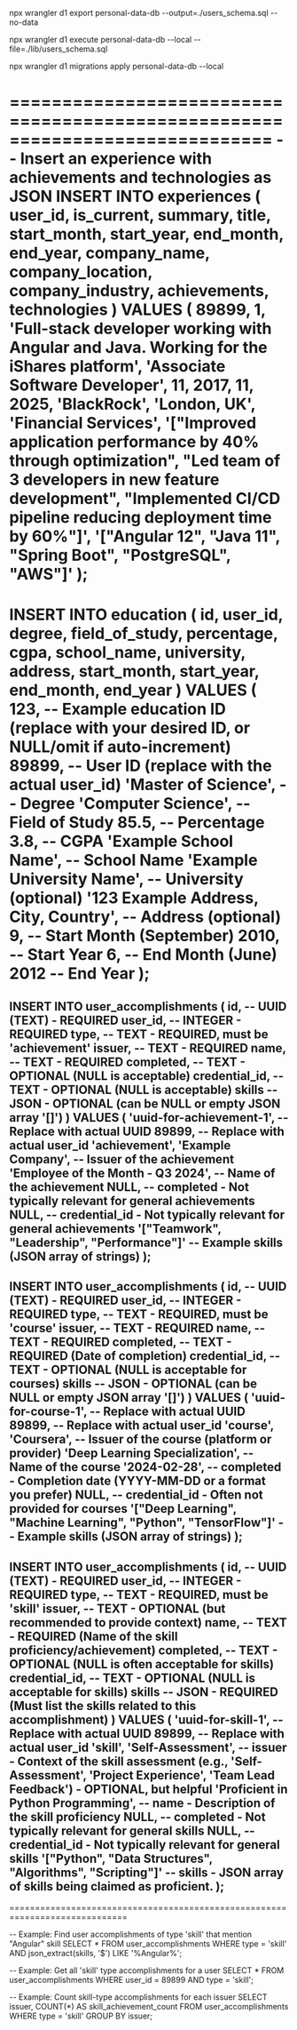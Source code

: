 npx wrangler d1 export personal-data-db --output=./users_schema.sql --no-data

npx wrangler d1 execute personal-data-db --local --file=./lib/users_schema.sql

npx wrangler d1 migrations apply personal-data-db --local


=============================================================================
-- Insert an experience with achievements and technologies as JSON
INSERT INTO experiences (
    user_id, is_current, summary, title,
    start_month, start_year, end_month, end_year,
    company_name, company_location, company_industry,
    achievements, technologies
) VALUES (
    89899, 1, 'Full-stack developer working with Angular and Java. Working for the iShares platform',
    'Associate Software Developer', 11, 2017, 11, 2025,
    'BlackRock', 'London, UK', 'Financial Services',
    '["Improved application performance by 40% through optimization", "Led team of 3 developers in new feature development", "Implemented CI/CD pipeline reducing deployment time by 60%"]',
    '["Angular 12", "Java 11", "Spring Boot", "PostgreSQL", "AWS"]'
);
=============================================================================
INSERT INTO education (
    id,
    user_id,
    degree,
    field_of_study,
    percentage,
    cgpa,
    school_name,
    university,
    address,
    start_month,
    start_year,
    end_month,
    end_year
) VALUES (
    123,        -- Example education ID (replace with your desired ID, or NULL/omit if auto-increment)
    89899,      -- User ID (replace with the actual user_id)
    'Master of Science', -- Degree
    'Computer Science',  -- Field of Study
    85.5,       -- Percentage
    3.8,        -- CGPA
    'Example School Name', -- School Name
    'Example University Name', -- University (optional)
    '123 Example Address, City, Country', -- Address (optional)
    9,          -- Start Month (September)
    2010,       -- Start Year
    6,          -- End Month (June)
    2012        -- End Year
);
=============================================================================
INSERT INTO user_accomplishments (
    id,                 -- UUID (TEXT) - REQUIRED
    user_id,            -- INTEGER - REQUIRED
    type,               -- TEXT - REQUIRED, must be 'achievement'
    issuer,             -- TEXT - REQUIRED
    name,               -- TEXT - REQUIRED
    completed,          -- TEXT - OPTIONAL (NULL is acceptable)
    credential_id,      -- TEXT - OPTIONAL (NULL is acceptable)
    skills              -- JSON - OPTIONAL (can be NULL or empty JSON array '[]')
) VALUES (
    'uuid-for-achievement-1',  -- Replace with actual UUID
    89899,                      -- Replace with actual user_id
    'achievement',
    'Example Company',          -- Issuer of the achievement
    'Employee of the Month - Q3 2024', -- Name of the achievement
    NULL,                       -- completed - Not typically relevant for general achievements
    NULL,                       -- credential_id - Not typically relevant for general achievements
    '["Teamwork", "Leadership", "Performance"]' -- Example skills (JSON array of strings)
);
-----------------------------------------------------------------------------
INSERT INTO user_accomplishments (
    id,                 -- UUID (TEXT) - REQUIRED
    user_id,            -- INTEGER - REQUIRED
    type,               -- TEXT - REQUIRED, must be 'course'
    issuer,             -- TEXT - REQUIRED
    name,               -- TEXT - REQUIRED
    completed,          -- TEXT - REQUIRED (Date of completion)
    credential_id,      -- TEXT - OPTIONAL (NULL is acceptable for courses)
    skills              -- JSON - OPTIONAL (can be NULL or empty JSON array '[]')
) VALUES (
    'uuid-for-course-1',      -- Replace with actual UUID
    89899,                      -- Replace with actual user_id
    'course',
    'Coursera',                 -- Issuer of the course (platform or provider)
    'Deep Learning Specialization', -- Name of the course
    '2024-02-28',               -- completed - Completion date (YYYY-MM-DD or a format you prefer)
    NULL,                       -- credential_id - Often not provided for courses
    '["Deep Learning", "Machine Learning", "Python", "TensorFlow"]' -- Example skills (JSON array of strings)
);
-----------------------------------------------------------------------------
INSERT INTO user_accomplishments (
    id,                 -- UUID (TEXT) - REQUIRED
    user_id,            -- INTEGER - REQUIRED
    type,               -- TEXT - REQUIRED, must be 'skill'
    issuer,             -- TEXT - OPTIONAL (but recommended to provide context)
    name,               -- TEXT - REQUIRED (Name of the skill proficiency/achievement)
    completed,          -- TEXT - OPTIONAL (NULL is often acceptable for skills)
    credential_id,      -- TEXT - OPTIONAL (NULL is acceptable for skills)
    skills              -- JSON - REQUIRED (Must list the skills related to this accomplishment)
) VALUES (
    'uuid-for-skill-1',       -- Replace with actual UUID
    89899,                      -- Replace with actual user_id
    'skill',
    'Self-Assessment',        -- issuer - Context of the skill assessment (e.g., 'Self-Assessment', 'Project Experience', 'Team Lead Feedback') - OPTIONAL, but helpful
    'Proficient in Python Programming', -- name - Description of the skill proficiency
    NULL,                       -- completed - Not typically relevant for general skills
    NULL,                       -- credential_id - Not typically relevant for general skills
    '["Python", "Data Structures", "Algorithms", "Scripting"]' -- skills - JSON array of skills being claimed as proficient.
);
-----------------------------------------------------------------------------



=============================================================================

-- Example: Find user accomplishments of type 'skill' that mention "Angular" skill
SELECT *
FROM user_accomplishments
WHERE type = 'skill'
  AND json_extract(skills, '$') LIKE '%Angular%';

-- Example: Get all 'skill' type accomplishments for a user
SELECT *
FROM user_accomplishments
WHERE user_id = 89899
  AND type = 'skill';

-- Example: Count skill-type accomplishments for each issuer
SELECT issuer, COUNT(*) AS skill_achievement_count
FROM user_accomplishments
WHERE type = 'skill'
GROUP BY issuer;

